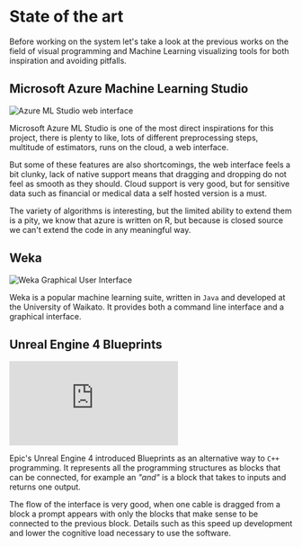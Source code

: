State of the art
================

Before working on the system let's take a look at the previous works on the
field of visual programming and Machine Learning visualizing tools for both
inspiration and avoiding pitfalls.


Microsoft Azure Machine Learning Studio
---------------------------------------
![Azure ML Studio web interface](https://visualstudiomagazine.com/articles/2014/09/01/~/media/ECG/visualstudiomagazine/Images/2014/09/0914vsm_mccaffreyfig01.ashx)

Microsoft Azure ML Studio is one of the most direct inspirations for this
project, there is plenty to like, lots of different preprocessing steps,
multitude of estimators, runs on the cloud, a web interface.

But some of these features are also shortcomings, the web interface feels a
bit clunky, lack of native support means that dragging and dropping do not feel
as smooth as they should. Cloud support is very good, but for sensitive data
such as financial or medical data a self hosted version is a must.

The variety of algorithms is interesting, but the limited ability to extend
them is a pity, we know that azure is written on R, but because is closed
source we can't extend the code in any meaningful way.


Weka
----
![Weka Graphical User Interface](https://a.fsdn.com/con/app/proj/weka/screenshots/311303.jpg/1)

Weka is a popular machine learning suite, written in `Java` and developed at
the University of Waikato. It provides both a command line interface and a
graphical interface.
<!-- Add more -->

Unreal Engine 4 Blueprints
--------------------------
![Unreal Engine 4 Blueprint](https://forums.unrealengine.com/attachment.php?attachmentid=1767&d=1399231370)

Epic's Unreal Engine 4 introduced Blueprints as an alternative way to `C++`
programming. It represents all the programming structures as blocks that
can be connected, for example an *"and"* is a block that takes to inputs and
returns one output.

The flow of the interface is very good, when one cable is dragged from a block
a prompt appears with only the blocks that make sense to be connected to the
previous block.
Details such as this speed up development and lower the cognitive load
necessary to use the software.

<!-- Add one or two more -->
